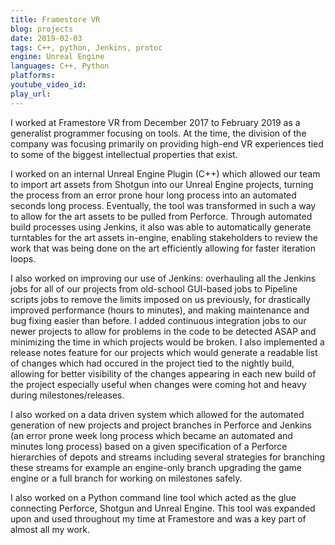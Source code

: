 ```yaml
---
title: Framestore VR
blog: projects
date: 2019-02-03
tags: C++, python, Jenkins, protoc
engine: Unreal Engine
languages: C++, Python
platforms:
youtube_video_id:
play_url:
---
```

I worked at Framestore VR from December 2017 to February 2019 as a generalist programmer focusing on tools. At the time, the division of the company was focusing primarily on providing high-end VR experiences tied to some of the biggest intellectual properties that exist.

I worked on an internal Unreal Engine Plugin (C++) which allowed our team to import art assets from Shotgun into our Unreal Engine projects, turning the process from an error prone hour long process into an automated seconds long process. Eventually, the tool was transformed in such a way to allow for the art assets to be pulled from Perforce. Through automated build processes using Jenkins, it also was able to automatically generate turntables for the art assets in-engine, enabling stakeholders to review the work that was being done on the art efficiently allowing for faster iteration loops.

I also worked on improving our use of Jenkins: overhauling all the Jenkins jobs for all of our projects from old-school GUI-based jobs to Pipeline scripts jobs to remove the limits imposed on us previously, for drastically improved performance (hours to minutes), and making maintenance and bug fixing easier than before. I added continuous integration jobs to our newer projects to allow for problems in the code to be detected ASAP and minimizing the time in which projects would be broken. I also implemented a release notes feature for our projects which would generate a readable list of changes which had occured in the project tied to the nightly build, allowing for better visibility of the changes appearing in each new build of the project especially useful when changes were coming hot and heavy during milestones/releases.

I also worked on a data driven system which allowed for the automated generation of new projects and project branches in Perforce and Jenkins (an error prone week long process which became an automated and minutes long process) based on a given specification of a Perforce hierarchies of depots and streams including several strategies for branching these streams for example an engine-only branch upgrading the game engine or a full branch for working on milestones safely.

I also worked on a Python command line tool which acted as the glue connecting Perforce, Shotgun and Unreal Engine. This tool was expanded upon and used throughout my time at Framestore and was a key part of almost all my work.
